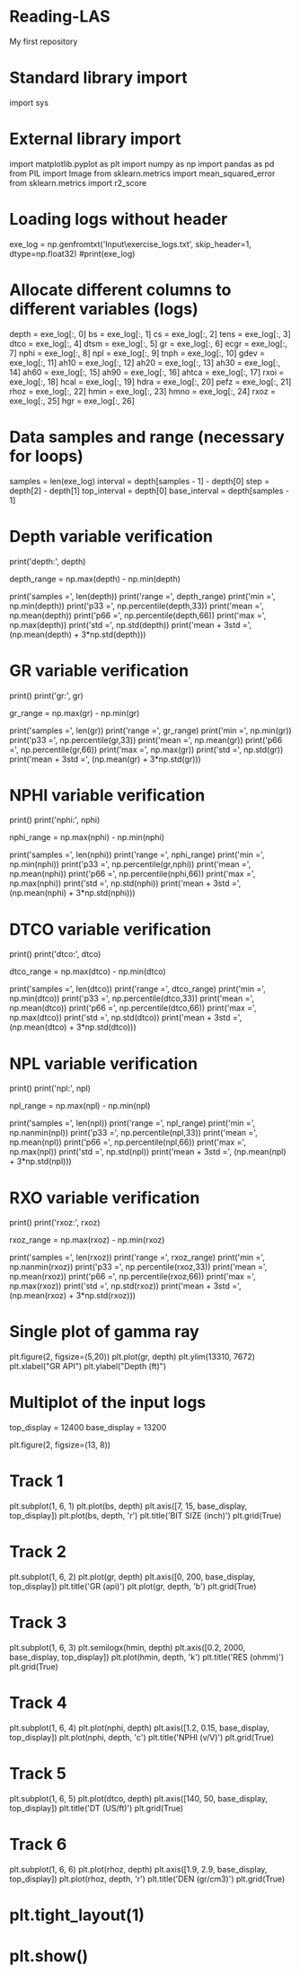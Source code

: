 # Reading-LAS
My first repository
# Standard library import

import sys

# External library import

import matplotlib.pyplot as plt
import numpy as np
import pandas as pd
from PIL import Image
from sklearn.metrics import mean_squared_error
from sklearn.metrics import r2_score

# Loading logs without header

exe_log = np.genfromtxt('Input\exercise_logs.txt', skip_header=1, dtype=np.float32)
#print(exe_log)

# Allocate different columns to different variables (logs)
depth = exe_log[:, 0]
bs = exe_log[:, 1]
cs = exe_log[:, 2]
tens = exe_log[:, 3]
dtco = exe_log[:, 4]
dtsm = exe_log[:, 5]
gr = exe_log[:, 6]
ecgr = exe_log[:, 7]
nphi = exe_log[:, 8]
npl = exe_log[:, 9]
tnph = exe_log[:, 10]
gdev = exe_log[:, 11]
ah10 = exe_log[:, 12]
ah20 = exe_log[:, 13]
ah30 = exe_log[:, 14]
ah60 = exe_log[:, 15]
ah90 = exe_log[:, 16]
ahtca = exe_log[:, 17]
rxoi = exe_log[:, 18]
hcal = exe_log[:, 19]
hdra = exe_log[:, 20]
pefz = exe_log[:, 21]
rhoz = exe_log[:, 22]
hmin = exe_log[:, 23]
hmno = exe_log[:, 24]
rxoz = exe_log[:, 25]
hgr = exe_log[:, 26]

# Data samples and range (necessary for loops)

samples = len(exe_log)
interval = depth[samples - 1] - depth[0]
step = depth[2] - depth[1]
top_interval = depth[0]
base_interval = depth[samples - 1]

# Depth variable verification

print('depth:', depth)

depth_range = np.max(depth) - np.min(depth)

print('samples     =', len(depth))
print('range       =', depth_range)
print('min         =', np.min(depth))
print('p33         =', np.percentile(depth,33))
print('mean        =', np.mean(depth))
print('p66         =', np.percentile(depth,66))
print('max         =', np.max(depth))
print('std         =', np.std(depth))
print('mean + 3std =', (np.mean(depth) + 3*np.std(depth)))

# GR variable verification
print()
print('gr:', gr)

gr_range = np.max(gr) - np.min(gr)

print('samples     =', len(gr))
print('range       =', gr_range)
print('min         =', np.min(gr))
print('p33         =', np.percentile(gr,33))
print('mean        =', np.mean(gr))
print('p66         =', np.percentile(gr,66))
print('max         =', np.max(gr))
print('std         =', np.std(gr))
print('mean + 3std =', (np.mean(gr) + 3*np.std(gr)))

# NPHI variable verification
print()
print('nphi:', nphi)

nphi_range = np.max(nphi) - np.min(nphi)

print('samples     =', len(nphi))
print('range       =', nphi_range)
print('min         =', np.min(nphi))
print('p33         =', np.percentile(gr,nphi))
print('mean        =', np.mean(nphi))
print('p66         =', np.percentile(nphi,66))
print('max         =', np.max(nphi))
print('std         =', np.std(nphi))
print('mean + 3std =', (np.mean(nphi) + 3*np.std(nphi)))

# DTCO variable verification
print()
print('dtco:', dtco)

dtco_range = np.max(dtco) - np.min(dtco)

print('samples     =', len(dtco))
print('range       =', dtco_range)
print('min         =', np.min(dtco))
print('p33         =', np.percentile(dtco,33))
print('mean        =', np.mean(dtco))
print('p66         =', np.percentile(dtco,66))
print('max         =', np.max(dtco))
print('std         =', np.std(dtco))
print('mean + 3std =', (np.mean(dtco) + 3*np.std(dtco)))

# NPL variable verification
print()
print('npl:', npl)

npl_range = np.max(npl) - np.min(npl)

print('samples     =', len(npl))
print('range       =', npl_range)
print('min         =', np.nanmin(npl))
print('p33         =', np.percentile(npl,33))
print('mean        =', np.mean(npl))
print('p66         =', np.percentile(npl,66))
print('max         =', np.max(npl))
print('std         =', np.std(npl))
print('mean + 3std =', (np.mean(npl) + 3*np.std(npl)))

# RXO variable verification
print()
print('rxoz:', rxoz)

rxoz_range = np.max(rxoz) - np.min(rxoz)

print('samples     =', len(rxoz))
print('range       =', rxoz_range)
print('min         =', np.nanmin(rxoz))
print('p33         =', np.percentile(rxoz,33))
print('mean        =', np.mean(rxoz))
print('p66         =', np.percentile(rxoz,66))
print('max         =', np.max(rxoz))
print('std         =', np.std(rxoz))
print('mean + 3std =', (np.mean(rxoz) + 3*np.std(rxoz)))

# Single plot of gamma ray

plt.figure(2, figsize=(5,20))
plt.plot(gr, depth)
plt.ylim(13310, 7672)
plt.xlabel("GR API")
plt.ylabel("Depth (ft)")

# Multiplot of the input logs 
top_display = 12400
base_display = 13200

plt.figure(2, figsize=(13, 8))

# Track 1
plt.subplot(1, 6, 1)
plt.plot(bs, depth)
plt.axis([7, 15, base_display, top_display])
plt.plot(bs, depth, 'r')
plt.title('BIT SIZE (inch)')
plt.grid(True)

# Track 2
plt.subplot(1, 6, 2)
plt.plot(gr, depth)
plt.axis([0, 200, base_display, top_display])
plt.title('GR (api)')
plt.plot(gr, depth, 'b')
plt.grid(True)

# Track 3
plt.subplot(1, 6, 3)
plt.semilogx(hmin, depth)
plt.axis([0.2, 2000, base_display, top_display])
plt.plot(hmin, depth, 'k')
plt.title('RES (ohmm)')
plt.grid(True)

# Track 4
plt.subplot(1, 6, 4)
plt.plot(nphi, depth)
plt.axis([1.2, 0.15, base_display, top_display])
plt.plot(nphi, depth, 'c')
plt.title('NPHI (v/V)')
plt.grid(True)

# Track 5
plt.subplot(1, 6, 5)
plt.plot(dtco, depth)
plt.axis([140, 50, base_display, top_display])
plt.title('DT (US/ft)')
plt.grid(True)

# Track 6
plt.subplot(1, 6, 6)
plt.plot(rhoz, depth)
plt.axis([1.9, 2.9, base_display, top_display])
plt.plot(rhoz, depth, 'r')
plt.title('DEN (gr/cm3)')
plt.grid(True)

# plt.tight_layout(1)
# plt.show()
